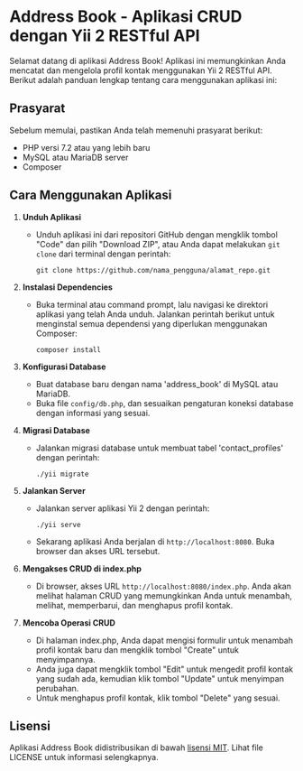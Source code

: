 # Address Book - Aplikasi CRUD dengan Yii 2 RESTful API

Selamat datang di aplikasi Address Book! Aplikasi ini memungkinkan Anda mencatat dan mengelola profil kontak menggunakan Yii 2 RESTful API. Berikut adalah panduan lengkap tentang cara menggunakan aplikasi ini:

## Prasyarat

Sebelum memulai, pastikan Anda telah memenuhi prasyarat berikut:
- PHP versi 7.2 atau yang lebih baru
- MySQL atau MariaDB server
- Composer

## Cara Menggunakan Aplikasi

1. **Unduh Aplikasi**
   - Unduh aplikasi ini dari repositori GitHub dengan mengklik tombol "Code" dan pilih "Download ZIP", atau Anda dapat melakukan `git clone` dari terminal dengan perintah:
     ```
     git clone https://github.com/nama_pengguna/alamat_repo.git
     ```

2. **Instalasi Dependencies**
   - Buka terminal atau command prompt, lalu navigasi ke direktori aplikasi yang telah Anda unduh. Jalankan perintah berikut untuk menginstal semua dependensi yang diperlukan menggunakan Composer:
     ```
     composer install
     ```

3. **Konfigurasi Database**
   - Buat database baru dengan nama 'address_book' di MySQL atau MariaDB.
   - Buka file `config/db.php`, dan sesuaikan pengaturan koneksi database dengan informasi yang sesuai.

4. **Migrasi Database**
   - Jalankan migrasi database untuk membuat tabel 'contact_profiles' dengan perintah:
     ```
     ./yii migrate
     ```

5. **Jalankan Server**
   - Jalankan server aplikasi Yii 2 dengan perintah:
     ```
     ./yii serve
     ```
   - Sekarang aplikasi Anda berjalan di `http://localhost:8080`. Buka browser dan akses URL tersebut.

6. **Mengakses CRUD di index.php**
   - Di browser, akses URL `http://localhost:8080/index.php`. Anda akan melihat halaman CRUD yang memungkinkan Anda untuk menambah, melihat, memperbarui, dan menghapus profil kontak.

7. **Mencoba Operasi CRUD**
   - Di halaman index.php, Anda dapat mengisi formulir untuk menambah profil kontak baru dan mengklik tombol "Create" untuk menyimpannya.
   - Anda juga dapat mengklik tombol "Edit" untuk mengedit profil kontak yang sudah ada, kemudian klik tombol "Update" untuk menyimpan perubahan.
   - Untuk menghapus profil kontak, klik tombol "Delete" yang sesuai.

## Lisensi

Aplikasi Address Book didistribusikan di bawah [lisensi MIT](./LICENSE.md). Lihat file LICENSE untuk informasi selengkapnya.

